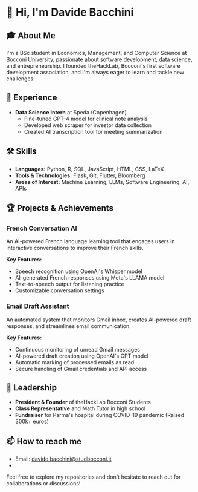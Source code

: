 # 👋 Hi, I'm Davide Bacchini

## 🎓 About Me
I'm a BSc student in Economics, Management, and Computer Science at Bocconi University, passionate about software development, data science, and entrepreneurship. I founded theHackLab, Bocconi's first software development association, and I'm always eager to learn and tackle new challenges.

## 🚀 Experience
- **Data Science Intern** at Speda (Copenhagen)
  - Fine-tuned GPT-4 model for clinical note analysis
  - Developed web scraper for investor data collection
  - Created AI transcription tool for meeting summarization

## 🛠 Skills
- **Languages:** Python, R, SQL, JavaScript, HTML, CSS, LaTeX
- **Tools & Technologies:** Flask, Git, Flutter, Bloomberg
- **Areas of Interest:** Machine Learning, LLMs, Software Engineering, AI, APIs

## 🏆 Projects & Achievements

### French Conversation AI
An AI-powered French language learning tool that engages users in interactive conversations to improve their French skills.

**Key Features:**
- Speech recognition using OpenAI's Whisper model
- AI-generated French responses using Meta's LLAMA model
- Text-to-speech output for listening practice
- Customizable conversation settings


### Email Draft Assistant
An automated system that monitors Gmail inbox, creates AI-powered draft responses, and streamlines email communication.

**Key Features:**
- Continuous monitoring of unread Gmail messages
- AI-powered draft creation using OpenAI's GPT model
- Automatic marking of processed emails as read
- Secure handling of Gmail credentials and API access


## 🌟 Leadership
- **President & Founder** of theHackLab Bocconi Students
- **Class Representative** and Math Tutor in high school
- **Fundraiser** for Parma's hospital during COVID-19 pandemic (Raised 300k+ euros)

## 📫 How to reach me
- Email: davide.bacchini@studbocconi.it
- 
Feel free to explore my repositories and don't hesitate to reach out for collaborations or discussions!
